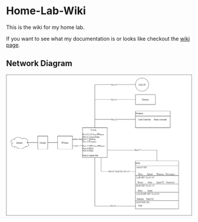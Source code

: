 # Home-Lab-Wiki
This is the wiki for my home lab.

If you want to see what my documentation is or looks like checkout the [wiki page](https://github.com/The-Stuke/Home-Lab-Wiki/wiki).

## Network Diagram
![Network Diagram](https://raw.githubusercontent.com/The-Stuke/Home-Lab-Wiki/main/Network%20Diagram.png)
